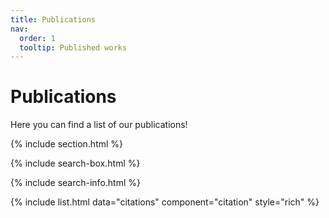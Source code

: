 ```yaml
---
title: Publications
nav:
  order: 1
  tooltip: Published works
---
```


# <i class="fas fa-microscope"></i>Publications

Here you can find a list of our publications!

{% include section.html %}

{% include search-box.html %}

{% include search-info.html %}

{% include list.html data="citations" component="citation" style="rich" %}

